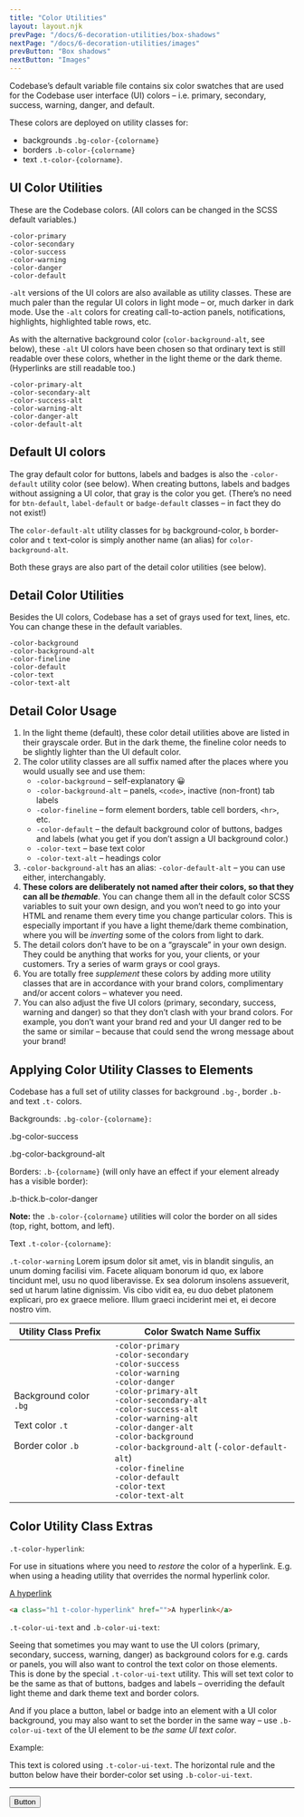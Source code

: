 ```yaml
---
title: "Color Utilities"
layout: layout.njk
prevPage: "/docs/6-decoration-utilities/box-shadows"
nextPage: "/docs/6-decoration-utilities/images"
prevButton: "Box shadows"
nextButton: "Images"
---
```


<p class="t-lg t-thin">Codebase’s default variable file contains six color swatches that are used for the Codebase user interface (UI) colors – i.e. <span class="label label-primary">primary</span>, <span class="label label-secondary">secondary</span>, <span class="label label-success">success</span>, <span class="label label-warning">warning</span>, <span class="label label-danger">danger</span>, and <span class="label">default</span>.</p>

These colors are deployed on utility classes for:

* backgrounds `.bg-color-{colorname}`
* borders `.b-color-{colorname}`
* text `.t-color-{colorname}`.

## UI Color Utilities

These are the Codebase colors. (All colors can be changed in the SCSS default variables.)

<div class="flex flex-space-around flex-gap flex-wrap t-center">
  <div class="mb-3 flex flex-column flex-middle">
    <div class="mb-1 square-lg rounded-full bg-color-primary"></div>
    <code>-color-primary</code>
  </div>
  <div class="mb-3 flex flex-column flex-middle">
    <div class="mb-1 square-lg rounded-full bg-color-secondary"></div>
    <code>-color-secondary</code>
  </div>
  <div class="mb-3 flex flex-column flex-middle">
    <div class="mb-1 square-lg rounded-full bg-color-success"></div>
    <code>-color-success</code>
  </div>
  <div class="flex flex-column flex-middle">
    <div class="mb-1 square-lg rounded-full bg-color-warning"></div>
    <code>-color-warning</code>
  </div>
  <div class="mb-3 flex flex-column flex-middle">
    <div class="mb-1 square-lg rounded-full bg-color-danger"></div>
    <code>-color-danger</code>
  </div>
  <div class="mb-3 flex flex-column flex-middle">
    <div class="mb-1 square-lg rounded-full bg-color-default"></div>
    <code>-color-default</code>
  </div>
</div>

`-alt` versions of the UI colors are also available as utility classes. These are much paler than the regular UI colors in light mode – or, much darker in dark mode. Use the `-alt` colors for creating call-to-action panels, notifications, highlights, highlighted table rows, etc.

As with the alternative background color (`color-background-alt`, see below), these `-alt` UI colors have been chosen so that ordinary text is still readable over these colors, whether in the light theme or the dark theme. (Hyperlinks are still readable too.)

<div class="flex flex-space-around flex-gap flex-wrap t-center">
  <div class="mb-3 flex flex-column flex-middle">
    <div class="mb-1 square-lg rounded-full bg-color-primary-alt"></div>
    <code>-color-primary-alt</code>
  </div>
  <div class="mb-3 flex flex-column flex-middle">
    <div class="mb-1 square-lg rounded-full bg-color-secondary-alt"></div>
    <code>-color-secondary-alt</code>
  </div>
  <div class="mb-3 flex flex-column flex-middle">
    <div class="mb-1 square-lg rounded-full bg-color-success-alt"></div>
    <code>-color-success-alt</code>
  </div>
  <div class="flex flex-column flex-middle">
    <div class="mb-1 square-lg rounded-full bg-color-warning-alt"></div>
    <code>-color-warning-alt</code>
  </div>
  <div class="mb-3 flex flex-column flex-middle">
    <div class="mb-1 square-lg rounded-full bg-color-danger-alt"></div>
    <code>-color-danger-alt</code>
  </div>
  <div class="mb-3 flex flex-column flex-middle">
    <div class="mb-1 square-lg rounded-full bg-color-default-alt"></div>
    <code>-color-default-alt</code>
  </div>
</div>

## Default UI colors

The gray <label class="label">default</label> color for buttons, labels and badges is also the `-color-default` utility color (see below). When creating buttons, labels and badges without assigning a UI color, that gray is the color you get. (There’s no need for `btn-default`, `label-default` or `badge-default` classes – in fact they do not exist!)

The `color-default-alt` utility classes for `bg` background-color, `b` border-color and `t` text-color is simply another name (an alias) for `color-background-alt`.

Both these grays are also part of the detail color utilities (see below).

## Detail Color Utilities

Besides the UI colors, Codebase has a set of grays used for text, lines, etc. You can change these in the default variables.

<div class="flex flex-space-around flex-gap flex-wrap t-center">
  <div class="mb-3 flex flex-column flex-middle">
    <div class="mb-1 square-lg bs rounded-full bg-color-background"></div>
    <code>-color-background</code>
  </div>
  <div class="mb-3 flex flex-column flex-middle">
    <div class="mb-1 square-lg rounded-full bg-color-background-alt"></div>
    <code>-color-background-alt</code>
  </div>
  <div class="mb-3 flex flex-column flex-middle">
    <div class="mb-1 square-lg rounded-full bg-color-fineline"></div>
    <code>-color-fineline</code>
  </div>
  <div class="flex flex-column flex-middle">
    <div class="mb-1 square-lg rounded-full bg-color-default"></div>
    <code>-color-default</code>
  </div>
  <div class="mb-3 flex flex-column flex-middle">
    <div class="mb-1 square-lg rounded-full bg-color-text"></div>
    <code>-color-text</code>
  </div>
  <div class="mb-3 flex flex-column flex-middle">
    <div class="mb-1 square-lg rounded-full bg-color-text-alt"></div>
    <code>-color-text-alt</code>
  </div>
</div>

## Detail Color Usage

1. In the light theme (default), these color detail utilities above are listed in their grayscale order. But in the dark theme, the fineline color needs to be slightly lighter than the UI default color.
2. The color utility classes are all suffix named after the places where you would usually see and use them:
    * `-color-background` – self-explanatory 😀
    * `-color-background-alt` – panels, `<code>`, inactive (non-front) tab labels
    * `-color-fineline` – form element borders, table cell borders, `<hr>`, etc.
    * `-color-default` – the default background color of buttons, badges and labels (what you get if you don’t assign a UI background color.)
    * `-color-text` – base text color
    * `-color-text-alt` – headings color
3. `-color-background-alt` has an alias: `-color-default-alt` – you can use either, interchangably.
4. **These colors are deliberately not named after their colors, so that they can all be _themable_**. You can change them all in the default color SCSS variables to suit your own design, and you won’t need to go into your HTML and rename them every time you change particular colors. This is especially important if you have a light theme/dark theme combination, where you will be _inverting_ some of the colors from light to dark.
5. The detail colors don’t have to be on a “grayscale” in your own design. They could be anything that works for you, your clients, or your customers. Try a series of warm grays or cool grays.
6. You are totally free _supplement_ these colors by adding more utility classes that are in accordance with your brand colors, complimentary and/or accent colors – whatever you need.
7. You can also adjust the five UI colors (primary, secondary, success, warning and danger) so that they don’t clash with your brand colors. For example, you don’t want your brand red and your UI danger red to be the same or similar – because that could send the wrong message about your brand!

## Applying Color Utility Classes to Elements

Codebase has a full set of utility classes for background `.bg-`, border `.b-` and text `.t-` colors.

Backgrounds: `.bg-color-{colorname}:`

<p class="p-2 bg-color-success t-color-ui-text">.bg-color-success</p>
<p class="p-2 bg-color-background-alt">.bg-color-background-alt</p>

Borders: `.b-{colorname}` (will only have an effect if your element already has a visible border):

<p class="p-2 b-thick b-color-danger">.b-thick.b-color-danger</p>

**Note:** the `.b-color-{colorname}` utilities will color the border on all sides (top, right, bottom, and left).

Text `.t-color-{colorname}`:

<p class="t-color-warning"><code>.t-color-warning</code> Lorem ipsum dolor sit amet, vis in blandit singulis, an unum doming facilisi vim. Facete aliquam bonorum id quo, ex labore tincidunt mel, usu no quod liberavisse. Ex sea dolorum insolens assueverit, sed ut harum latine dignissim. Vis cibo vidit ea, eu duo debet platonem explicari, pro ex graece meliore. Illum graeci inciderint mei et, ei decore nostro vim.</p>

<table class="table">
  <thead>
    <tr><th>Utility Class Prefix</th>
    <th>Color Swatch Name Suffix</th>
  </tr></thead>
  <tbody>
    <tr>
      <td style="min-width: 160px">
        <p>Background color <code>.bg</code></p>
        <p>Text color <code>.t</code></p>
        <p>Border color <code>.b</code></p>
      </td>
      <td>
        <code>-color-primary</code><br>
        <code>-color-secondary</code><br>
        <code>-color-success</code><br>
        <code>-color-warning</code><br>
        <code>-color-danger</code><br>
        <code>-color-primary-alt</code><br>
        <code>-color-secondary-alt</code><br>
        <code>-color-success-alt</code><br>
        <code>-color-warning-alt</code><br>
        <code>-color-danger-alt</code><br>
        <code>-color-background</code><br>
        <code>-color-background-alt</code> (<code>-color-default-alt</code>)<br>
        <code>-color-fineline</code><br>
        <code>-color-default</code><br>
        <code>-color-text</code><br>
        <code>-color-text-alt</code><br>
      </td>
    </tr>
  </tbody>
</table>

## Color Utility Class Extras

`.t-color-hyperlink`:

For use in situations where you need to _restore_ the color of a hyperlink. E.g. when using a heading utility that overrides the normal hyperlink color.

<a class="h1 t-color-hyperlink" href="#/">A hyperlink</a>

```html
<a class="h1 t-color-hyperlink" href="">A hyperlink</a>
```

`.t-color-ui-text` and `.b-color-ui-text`:

Seeing that sometimes you may want to use the UI colors (primary, secondary, success, warning, danger) as background colors for e.g. cards or panels, you will also want to control the text color on those elements. This is done by the special `.t-color-ui-text` utility. This will set text color to be the same as that of buttons, badges and labels – overriding the default light theme and dark theme text and border colors.

And if you place a button, label or badge into an element with a UI color background, you may also want to set the border in the same way – use `.b-color-ui-text` of the UI element to be _the same UI text color_.

Example:

<div class="mb-3 p-6 bg-color-primary t-color-ui-text">
  This text is colored using <code class="t-color-text">.t-color-ui-text</code>. The horizontal rule and the button below have their border-color set using <code class="t-color-text">.b-color-ui-text</code>.
  <hr class="b-color-ui-text">
  <button class="btn btn-primary b-color-ui-text">Button</button>
</div>